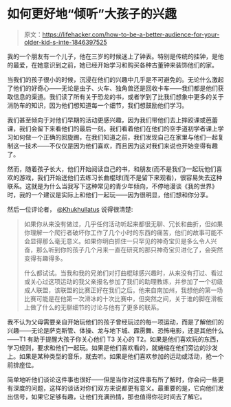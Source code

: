 # 如何更好地“倾听”大孩子的兴趣

> 原文：<https://lifehacker.com/how-to-be-a-better-audience-for-your-older-kid-s-inte-1846397525>

我的一个朋友有一个儿子，他在三岁的时候迷上了钟表。特别是传统的挂钟，是他的最爱，在她意识到之前，她已经开始学习和购买各种古董钟来装饰他们的家。



当我们的孩子很小的时候，沉浸在他们的兴趣中几乎是不可避免的。无论什么激起了他们的好奇心——无论是虫子、火车、独角兽还是回收卡车——我们都是他们获取信息的渠道。我们读了所有关于恐龙的书，或者学到了比我们想象中更多的关于消防车的知识，因为他们想知道每一个细节，我们想鼓励他们学习。

我们甚至倾向于对他们早期的活动更感兴趣，因为我们带他们去上摔跤课或芭蕾课，我们会留下来看他们的最后一刻。我们看着他们在他们的空手道初学者课上学习如何做一个正确的回旋踢，在我们知道之前，我们发现自己在家里与他们一起复制这一技术——不仅仅是因为他们喜欢，而且因为这对我们来说也开始变得有趣了。

然而，随着孩子长大，他们开始阅读自己的书，和朋友(而不是我们)一起玩他们喜欢的游戏，我们开始送他们去练习长曲棍球(而不是留下来观看)，很容易失去这种联系。这就是为什么当我写下这种常见的青少年倾向，不停地漫谈《我的世界》时，我的一个建议是实际上和他们一起玩——因为很明显，他们想和你分享。

然后一位评论者， [@Khukhullatus](https://offspring.lifehacker.com/how-to-get-a-kid-to-stop-rambling-too-much-about-their-1846257929) 说得很清楚:

> 如果你从来没有做过，几乎任何活动听起来都很无聊、冗长和曲折，但如果你理解一个爬行者破坏你工作了几个小时的东西的痛苦，他们的故事可能不会显得那么毫无意义。如果你明白抓住一只罕见的神奇宝贝是多么令人兴奋，那么听到你的孩子几个月来一直在研究的那只神奇宝贝进化了，会突然变得有趣得多。
> 
> 什么都试试。当我和我的兄弟们对打曲棍球感兴趣时，从来没有打过、看过或关心过这项运动的我父亲报名参加了我们的助理教练，并参加了一个初级成人联盟，该联盟的比赛正好在我们之后。他来自南加州，我想他的第一场比赛可能是在他第一次滑冰的十次比赛中，但突然之间，关于谁的脚在滑板上做了什么的无聊细节的讨论与他有了更多的联系。

我不认为父母需要亲自开始玩他们的孩子曾经玩过的每一项运动，而是了解他们的兴趣——无论是萨克斯管、体操、龙与地下城、霹雳舞、恐怖电影，还是其他什么——T1 有助于提醒大孩子你关心他们 T3 关心的 T2。如果是他们喜欢玩的东西，学习规则，要求和他们一起玩。如果是他们喜欢看的，就蜷缩在他们旁边的沙发上。如果是某种类型的音乐，就去听。如果是他们喜欢参加的运动或活动，抢一个前排座位。

简单地听他们谈论这件事也很好——但是当你对这件事有所了解时，你会问一些更有深度的问题，这样的谈话对你们双方来说都更有意义。最重要的是，它向他们发出信号，如果它足够有趣，让他们充满热情，那也值得你花时间去了解它。